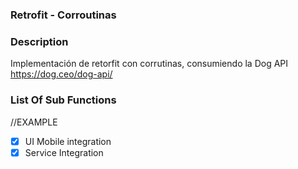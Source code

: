 ### Retrofit - Corroutinas

### Description
Implementación de retorfit con corrutinas, consumiendo la Dog API https://dog.ceo/dog-api/
### List Of Sub Functions
//EXAMPLE
- [x] UI Mobile integration
- [x] Service Integration

